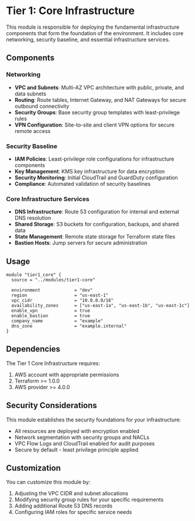 # Tier 1: Core Infrastructure

This module is responsible for deploying the fundamental infrastructure components that form the foundation of the environment. It includes core networking, security baseline, and essential infrastructure services.

## Components

### Networking

- **VPC and Subnets**: Multi-AZ VPC architecture with public, private, and data subnets
- **Routing**: Route tables, Internet Gateway, and NAT Gateways for secure outbound connectivity
- **Security Groups**: Base security group templates with least-privilege rules
- **VPN Configuration**: Site-to-site and client VPN options for secure remote access

### Security Baseline

- **IAM Policies**: Least-privilege role configurations for infrastructure components
- **Key Management**: KMS key infrastructure for data encryption
- **Security Monitoring**: Initial CloudTrail and GuardDuty configuration
- **Compliance**: Automated validation of security baselines

### Core Infrastructure Services

- **DNS Infrastructure**: Route 53 configuration for internal and external DNS resolution
- **Shared Storage**: S3 buckets for configuration, backups, and shared data
- **State Management**: Remote state storage for Terraform state files
- **Bastion Hosts**: Jump servers for secure administration

## Usage

```hcl
module "tier1_core" {
  source = "../modules/tier1-core"

  environment             = "dev"
  region                  = "us-east-1"
  vpc_cidr                = "10.0.0.0/16"
  availability_zones      = ["us-east-1a", "us-east-1b", "us-east-1c"]
  enable_vpn              = true
  enable_bastion          = true
  company_name            = "example"
  dns_zone                = "example.internal"
}
```

## Dependencies

The Tier 1 Core Infrastructure requires:

1. AWS account with appropriate permissions
2. Terraform >= 1.0.0
3. AWS provider >= 4.0.0

## Security Considerations

This module establishes the security foundations for your infrastructure:

- All resources are deployed with encryption enabled
- Network segmentation with security groups and NACLs
- VPC Flow Logs and CloudTrail enabled for audit purposes
- Secure by default - least privilege principle applied

## Customization

You can customize this module by:

1. Adjusting the VPC CIDR and subnet allocations
2. Modifying security group rules for your specific requirements
3. Adding additional Route 53 DNS records
4. Configuring IAM roles for specific service needs 